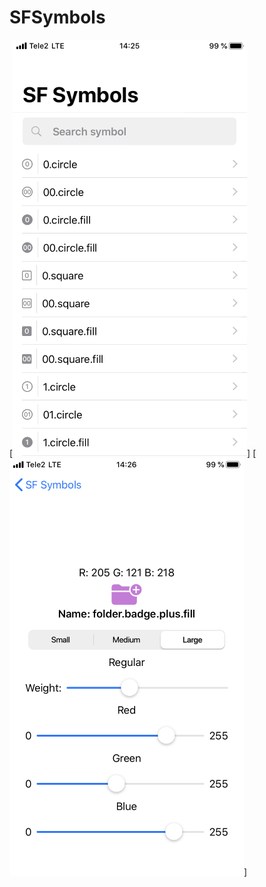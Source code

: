 # SFSymbols

[![mainScreen](https://github.com/ReshetovE/SFSymbols/blob/master/images/MainScreen.PNG)]
[![detailScreen](https://github.com/ReshetovE/SFSymbols/blob/master/images/DetailScreen.PNG)]